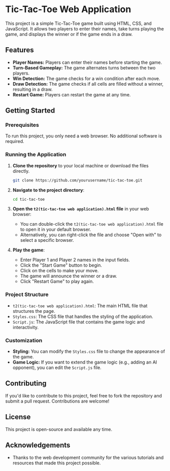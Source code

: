 # Tic-Tac-Toe Web Application

This project is a simple Tic-Tac-Toe game built using HTML, CSS, and JavaScript. It allows two players to enter their names, take turns playing the game, and displays the winner or if the game ends in a draw.

## Features

- **Player Names:** Players can enter their names before starting the game.
- **Turn-Based Gameplay:** The game alternates turns between the two players.
- **Win Detection:** The game checks for a win condition after each move.
- **Draw Detection:** The game checks if all cells are filled without a winner, resulting in a draw.
- **Restart Game:** Players can restart the game at any time.

## Getting Started

### Prerequisites

To run this project, you only need a web browser. No additional software is required.

### Running the Application

1. **Clone the repository** to your local machine or download the files directly.
    ```bash
    git clone https://github.com/yourusername/tic-tac-toe.git
    ```

2. **Navigate to the project directory**:
    ```bash
    cd tic-tac-toe
    ```

3. **Open the `t2(tic-tac-toe web application).html` file** in your web browser:
    - You can double-click the `t2(tic-tac-toe web application).html` file to open it in your default browser.
    - Alternatively, you can right-click the file and choose "Open with" to select a specific browser.

4. **Play the game**:
    - Enter Player 1 and Player 2 names in the input fields.
    - Click the "Start Game" button to begin.
    - Click on the cells to make your move.
    - The game will announce the winner or a draw.
    - Click "Restart Game" to play again.

### Project Structure

- `t2(tic-tac-toe web application).html`: The main HTML file that structures the page.
- `Styles.css`: The CSS file that handles the styling of the application.
- `Script.js`: The JavaScript file that contains the game logic and interactivity.

### Customization

- **Styling:** You can modify the `Styles.css` file to change the appearance of the game.
- **Game Logic:** If you want to extend the game logic (e.g., adding an AI opponent), you can edit the `Script.js` file.

## Contributing

If you'd like to contribute to this project, feel free to fork the repository and submit a pull request. Contributions are welcome!

## License

This project is open-source and available any time.

## Acknowledgements

- Thanks to the web development community for the various tutorials and resources that made this project possible.

